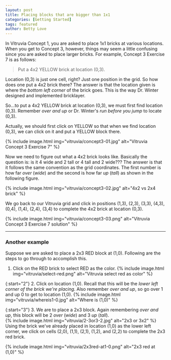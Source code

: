 ```yaml
---
layout: post
title: Placing blocks that are bigger than 1x1
categories: [Getting Started]
tags: featured
author: Betty Love
---
```


<!-- #### Topics on this page
{:.no_toc}
* TOC
{:toc} -->


In Vitruvia Concept 1, you are asked to place 1x1 bricks at various locations.  When you get to Concept 3, however, things may seem a little confusing since you are asked to place larger bricks.  For example, Concept 3 Exercise 7 is as follows:

> Put a 4x2 YELLOW brick at location (0,3).

Location (0,3) is just one cell, right?  Just one position in the grid.  So how does one put a 4x2 brick there? The answer is that the location given is where the *bottom left corner* of the brick goes. This is the way Dr. Winter designed and implemented bricklayer.

So...to put a 4x2 YELLOW brick at location (0,3), we must first find location (0,3). Remember *over and up* or Dr. Winter's *run before you jump* to locate (0,3).

Actually, we should first click on YELLOW so that when we find location (0,3), we can click on it and put a YELLOW block there.

{% include image.html img="vitruvia/concept3-01.jpg"  alt="Vitruvia Concept 3 Exercise 7" %}

Now we need to figure out what a 4x2 brick looks like.  Basically the question is: is it 4 wide and 2 tall or 4 tall and 2 wide???  The answer is that it follows the same convention as the grid coordinates.  The first number is how far *over* (*wide*) and the second is how far *up* (*tall*) as shown in the following figure.

{% include image.html img="vitruvia/concept3-02.jpg"  alt="4x2 vs 2x4 brick" %}

We go back to our Vitruvia grid and click in positions (1,3), (2,3), (3,3), (4,3), (0,4), (1,4), (2,4), (3,4) to complete the 4x2 brick at location (0,3).


{% include image.html img="vitruvia/concept3-03.png"  alt="Vitruvia Concept 3 Exercise 7 solution" %}

***

### Another example

Suppose we are asked to place a 2x3 RED block at (1,0).  Following are the steps to go through to accomplish this.

1. Click on the RED brick to select RED as the color.
{% include image.html img="vitruvia/select-red.png"  alt="Vitruvia select red as color" %}

{:start="2"}
2. Click on location (1,0).  Recall that this will be the *lower left corner of the brick we're placing*. Also remember *over and up*, so go over 1 and up 0 to get to location (1,0).
{% include image.html img="vitruvia/whereis1-0.jpg"  alt="Where is (1,0)" %}

{:start="3"}
3. We are to place a 2x3 block.  Again remembering *over and up*, this block will be 2 *over* (*wide*) and 3 *up* (*tall*).  
{% include image.html img="vitruvia/2-3or3-2.jpg"  alt="2x3 or 3x2" %}
Using the brick we've already placed in location (1,0) as the lower left corner, we click on cells (2,0), (1,1), (2,1), (1,2), and (2,2) to complete the 2x3 red brick.

{% include image.html img="vitruvia/2x3red-at1-0.png"  alt="2x3 red at (1,0)" %}
